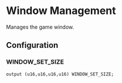 # Window Management

Manages the game window.

## Configuration

### WINDOW_SET_SIZE

```ceu
output (u16,u16,u16,u16) WINDOW_SET_SIZE;
```
